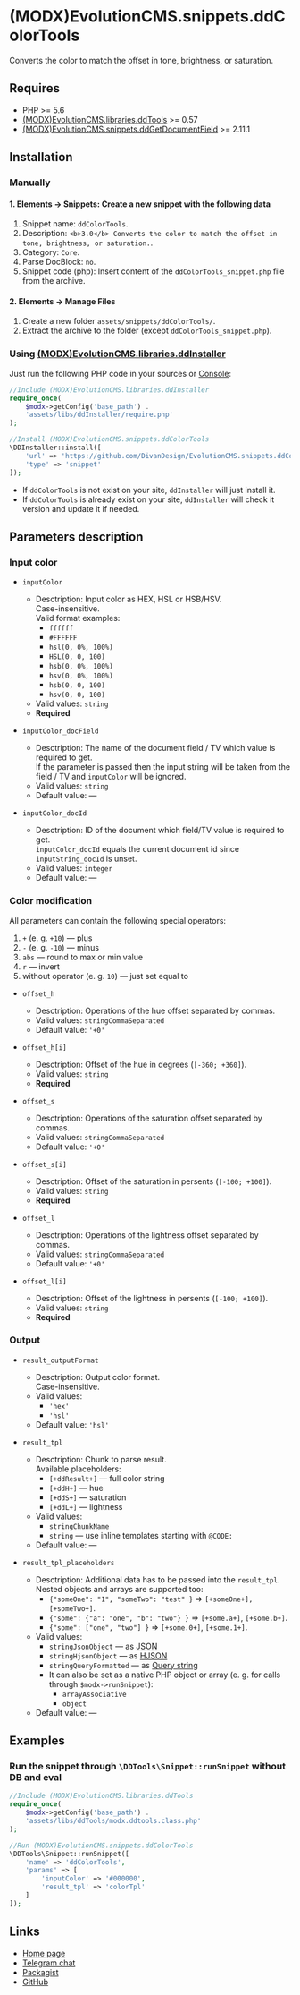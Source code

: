 # (MODX)EvolutionCMS.snippets.ddColorTools

Converts the color to match the offset in tone, brightness, or saturation.


## Requires

* PHP >= 5.6
* [(MODX)EvolutionCMS.libraries.ddTools](https://code.divandesign.biz/modx/ddtools) >= 0.57
* [(MODX)EvolutionCMS.snippets.ddGetDocumentField](https://code.divandesign.biz/modx/ddgetdocumentfield) >= 2.11.1


## Installation


### Manually


#### 1. Elements → Snippets: Create a new snippet with the following data

1. Snippet name: `ddColorTools`.
2. Description: `<b>3.0</b> Converts the color to match the offset in tone, brightness, or saturation.`.
3. Category: `Core`.
4. Parse DocBlock: `no`.
5. Snippet code (php): Insert content of the `ddColorTools_snippet.php` file from the archive.


#### 2. Elements → Manage Files

1. Create a new folder `assets/snippets/ddColorTools/`.
2. Extract the archive to the folder (except `ddColorTools_snippet.php`).


### Using [(MODX)EvolutionCMS.libraries.ddInstaller](https://github.com/DivanDesign/EvolutionCMS.libraries.ddInstaller)

Just run the following PHP code in your sources or [Console](https://github.com/vanchelo/MODX-Evolution-Ajax-Console):

```php
//Include (MODX)EvolutionCMS.libraries.ddInstaller
require_once(
	$modx->getConfig('base_path') .
	'assets/libs/ddInstaller/require.php'
);

//Install (MODX)EvolutionCMS.snippets.ddColorTools
\DDInstaller::install([
	'url' => 'https://github.com/DivanDesign/EvolutionCMS.snippets.ddColorTools',
	'type' => 'snippet'
]);
```

* If `ddColorTools` is not exist on your site, `ddInstaller` will just install it.
* If `ddColorTools` is already exist on your site, `ddInstaller` will check it version and update it if needed.


## Parameters description


### Input color

* `inputColor`
	* Desctription: Input color as HEX, HSL or HSB/HSV.  
		Case-insensitive.    
		Valid format examples:
		* `ffffff`
		* `#FFFFFF`
		* `hsl(0, 0%, 100%)`
		* `HSL(0, 0, 100)`
		* `hsb(0, 0%, 100%)`
		* `hsv(0, 0%, 100%)`
		* `hsb(0, 0, 100)`
		* `hsv(0, 0, 100)`
	* Valid values: `string`
	* **Required**
	
* `inputColor_docField`
	* Desctription: The name of the document field / TV which value is required to get.  
		If the parameter is passed then the input string will be taken from the field / TV and `inputColor` will be ignored.
	* Valid values: `string`
	* Default value: —
	
* `inputColor_docId`
	* Desctription: ID of the document which field/TV value is required to get.  
		`inputColor_docId` equals the current document id since `inputString_docId` is unset.
	* Valid values: `integer`
	* Default value: —


### Color modification

All parameters can contain the following special operators:
1. `+` (e. g. `+10`) — plus
2. `-` (e. g. `-10`) — minus
3. `abs` — round to max or min value
4. `r` — invert
5. without operator (e. g. `10`) — just set equal to

* `offset_h`
	* Desctription: Operations of the hue offset separated by commas.
	* Valid values: `stringCommaSeparated`
	* Default value: `'+0'`
	
* `offset_h[i]`
	* Desctription: Offset of the hue in degrees (`[-360; +360]`).
	* Valid values: `string`
	* **Required**
	
* `offset_s`
	* Desctription: Operations of the saturation offset separated by commas.
	* Valid values: `stringCommaSeparated`
	* Default value: `'+0'`
	
* `offset_s[i]`
	* Desctription: Offset of the saturation in persents (`[-100; +100]`).
	* Valid values: `string`
	* **Required**
	
* `offset_l`
	* Desctription: Operations of the lightness offset separated by commas.
	* Valid values: `stringCommaSeparated`
	* Default value: `'+0'`
	
* `offset_l[i]`
	* Desctription: Offset of the lightness in persents (`[-100; +100]`).
	* Valid values: `string`
	* **Required**


### Output

* `result_outputFormat`
	* Desctription: Output color format.  
		Case-insensitive.
	* Valid values:
		* `'hex'`
		* `'hsl'`
	* Default value: `'hsl'`
	
* `result_tpl`
	* Desctription: Chunk to parse result.  
		Available placeholders:
		* `[+ddResult+]` — full color string
		* `[+ddH+]` — hue
		* `[+ddS+]` — saturation
		* `[+ddL+]` — lightness
	* Valid values:
		* `stringChunkName`
		* `string` — use inline templates starting with `@CODE:`
	* Default value: —
	
* `result_tpl_placeholders`
	* Desctription:
		Additional data has to be passed into the `result_tpl`.  
		Nested objects and arrays are supported too:
		* `{"someOne": "1", "someTwo": "test" }` => `[+someOne+], [+someTwo+]`.
		* `{"some": {"a": "one", "b": "two"} }` => `[+some.a+]`, `[+some.b+]`.
		* `{"some": ["one", "two"] }` => `[+some.0+]`, `[+some.1+]`.
	* Valid values:
		* `stringJsonObject` — as [JSON](https://en.wikipedia.org/wiki/JSON)
		* `stringHjsonObject` — as [HJSON](https://hjson.github.io/)
		* `stringQueryFormatted` — as [Query string](https://en.wikipedia.org/wiki/Query_string)
		* It can also be set as a native PHP object or array (e. g. for calls through `$modx->runSnippet`):
			* `arrayAssociative`
			* `object`
	* Default value: —


## Examples


### Run the snippet through `\DDTools\Snippet::runSnippet` without DB and eval

```php
//Include (MODX)EvolutionCMS.libraries.ddTools
require_once(
	$modx->getConfig('base_path') .
	'assets/libs/ddTools/modx.ddtools.class.php'
);

//Run (MODX)EvolutionCMS.snippets.ddColorTools
\DDTools\Snippet::runSnippet([
	'name' => 'ddColorTools',
	'params' => [
		'inputColor' => '#000000',
		'result_tpl' => 'colorTpl'
	]
]);
```


## Links

* [Home page](https://code.divandesign.biz/modx/ddcolortools)
* [Telegram chat](https://t.me/dd_code)
* [Packagist](https://packagist.org/packages/dd/evolutioncms-snippets-ddcolortools)
* [GitHub](https://github.com/DivanDesign/EvolutionCMS.snippets.ddColorTools)


<link rel="stylesheet" type="text/css" href="https://DivanDesign.ru/assets/files/ddMarkdown.css" />